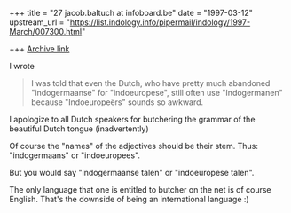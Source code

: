 +++
title = "27 jacob.baltuch at infoboard.be"
date = "1997-03-12"
upstream_url = "https://list.indology.info/pipermail/indology/1997-March/007300.html"

+++
[Archive link](https://list.indology.info/pipermail/indology/1997-March/007300.html)

I wrote

>I was told that even
>the Dutch, who have pretty much abandoned "indogermaanse" for
>"indoeuropese", still often use "Indogermanen" because "Indoeuropeërs"
>sounds so awkward.

I apologize to all Dutch speakers for butchering the grammar
of the beautiful Dutch tongue (inadvertently)

Of course the "names" of the adjectives should be their stem.
Thus: "indogermaans" or "indoeuropees".

But you would say "indogermaanse talen" or "indoeuropese talen".

The only language that one is entitled to butcher on the net
is of course English. That's the downside of being
an international language :)









